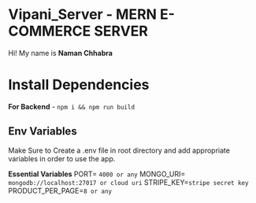 # Vipani_Server - MERN E-COMMERCE SERVER

Hi! My name is **Naman Chhabra**

# Install Dependencies

**For Backend** - `npm i && npm run build`

## Env Variables

Make Sure to Create a .env file in root directory and add appropriate variables in order to use the app.

**Essential Variables**
PORT= `4000 or any`
MONGO_URI= `mongodb://localhost:27017 or cloud uri`
STRIPE_KEY=`stripe secret key`
PRODUCT_PER_PAGE=`8 or any`
